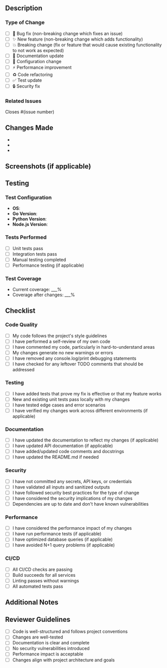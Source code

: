 ## Description

<!-- Provide a brief description of the changes in this PR -->

### Type of Change

<!-- Mark the relevant option with an "x" -->

- [ ] 🐛 Bug fix (non-breaking change which fixes an issue)
- [ ] ✨ New feature (non-breaking change which adds functionality)
- [ ] 💥 Breaking change (fix or feature that would cause existing functionality to not work as expected)
- [ ] 📝 Documentation update
- [ ] 🔧 Configuration change
- [ ] ⚡ Performance improvement
- [ ] ♻️ Code refactoring
- [ ] ✅ Test update
- [ ] 🔒 Security fix

### Related Issues

<!-- Link to related issues -->
Closes #(issue number)

## Changes Made

<!-- Provide a detailed list of changes made -->

- 
- 
- 

## Screenshots (if applicable)

<!-- Add screenshots to help explain your changes -->

## Testing

### Test Configuration

- **OS**: <!-- e.g., Ubuntu 20.04, macOS 12.0, Windows 11 -->
- **Go Version**: <!-- e.g., 1.21 -->
- **Python Version**: <!-- e.g., 3.11 -->
- **Node.js Version**: <!-- e.g., 20.x -->

### Tests Performed

<!-- Describe the tests you ran to verify your changes -->

- [ ] Unit tests pass
- [ ] Integration tests pass
- [ ] Manual testing completed
- [ ] Performance testing (if applicable)

### Test Coverage

<!-- Include test coverage percentage if applicable -->
- Current coverage: ___%
- Coverage after changes: ___%

## Checklist

### Code Quality

- [ ] My code follows the project's style guidelines
- [ ] I have performed a self-review of my own code
- [ ] I have commented my code, particularly in hard-to-understand areas
- [ ] My changes generate no new warnings or errors
- [ ] I have removed any console.log/print debugging statements
- [ ] I have checked for any leftover TODO comments that should be addressed

### Testing

- [ ] I have added tests that prove my fix is effective or that my feature works
- [ ] New and existing unit tests pass locally with my changes
- [ ] I have tested edge cases and error scenarios
- [ ] I have verified my changes work across different environments (if applicable)

### Documentation

- [ ] I have updated the documentation to reflect my changes (if applicable)
- [ ] I have updated API documentation (if applicable)
- [ ] I have added/updated code comments and docstrings
- [ ] I have updated the README.md if needed

### Security

- [ ] I have not committed any secrets, API keys, or credentials
- [ ] I have validated all inputs and sanitized outputs
- [ ] I have followed security best practices for the type of change
- [ ] I have considered the security implications of my changes
- [ ] Dependencies are up to date and don't have known vulnerabilities

### Performance

- [ ] I have considered the performance impact of my changes
- [ ] I have run performance tests (if applicable)
- [ ] I have optimized database queries (if applicable)
- [ ] I have avoided N+1 query problems (if applicable)

### CI/CD

- [ ] All CI/CD checks are passing
- [ ] Build succeeds for all services
- [ ] Linting passes without warnings
- [ ] All automated tests pass

## Additional Notes

<!-- Add any additional notes, concerns, or discussion points -->

## Reviewer Guidelines

<!-- For reviewers -->
- [ ] Code is well-structured and follows project conventions
- [ ] Changes are well-tested
- [ ] Documentation is clear and complete
- [ ] No security vulnerabilities introduced
- [ ] Performance impact is acceptable
- [ ] Changes align with project architecture and goals
